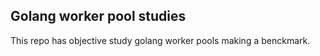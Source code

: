 
## Golang worker pool studies
This repo has objective study golang worker pools
making a benckmark.
